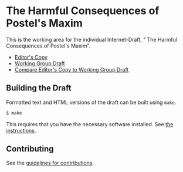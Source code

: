 #  The Harmful Consequences of Postel's Maxim

This is the working area for the individual Internet-Draft, " The Harmful Consequences of Postel's Maxim".

* [Editor's Copy](https://martinthomson.github.io/postel-was-wrong/#go.draft-thomson-postel-was-wrong.html)
* [Working Group Draft](https://tools.ietf.org/html/draft-thomson-postel-was-wrong)
* [Compare Editor's Copy to Working Group Draft](https://martinthomson.github.io/postel-was-wrong/#go.draft-thomson-postel-was-wrong.diff)

## Building the Draft

Formatted text and HTML versions of the draft can be built using `make`.

```sh
$ make
```

This requires that you have the necessary software installed.  See
[the instructions](https://github.com/martinthomson/i-d-template/blob/master/doc/SETUP.md).


## Contributing

See the
[guidelines for contributions](https://github.com/martinthomson/postel-was-wrong/blob/master/CONTRIBUTING.md).
